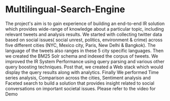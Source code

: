 # Multilingual-Search-Engine
The project's aim is to gain experience of building an end-to-end IR solution which provides
wide-range of knowledge about a particular topic, including relevant tweets and analysis
results. We started with collecting twitter data based on social issues( social unrest, politics,
environment & crime) across five different cities (NYC, Mexico city, Paris, New Delhi &
Bangkok). The language of the tweets also ranges in these 5 city specific languages. Then we
created the BM25 Solr schema and indexed the corpus of tweets. We improved the IR System
Performance using query parsing and various other query boosting techniques. Post that, we
created a Web stack which would display the query results along with analytics. Finally We
performed Time series analysis, Comparison across the cities, Sentiment analysis and Faceted
search to build a solution that provides insight related to social conversations on important
societal issues. 
Please refer to the video for Demo
